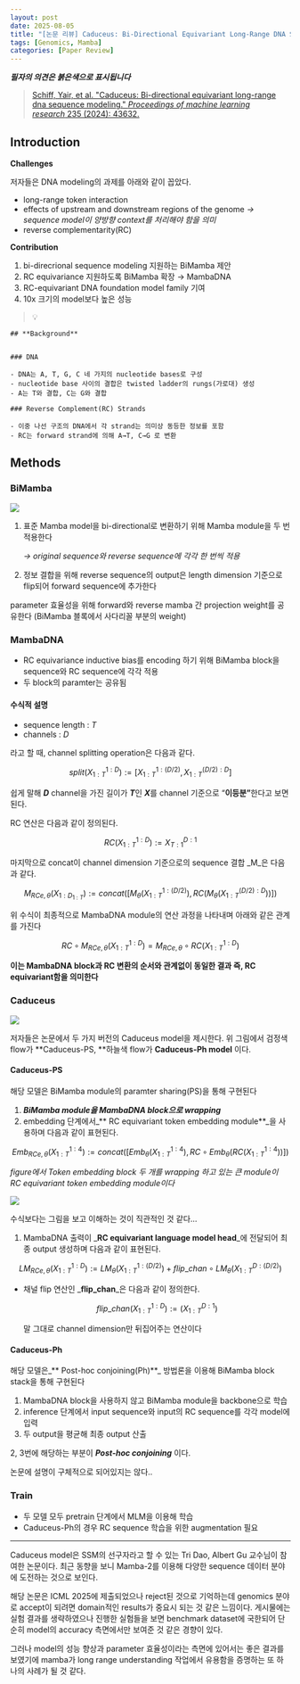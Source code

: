 ```yaml
---
layout: post
date: 2025-08-05
title: "[논문 리뷰] Caduceus: Bi-Directional Equivariant Long-Range DNA Sequence Modeling"
tags: [Genomics, Mamba]
categories: [Paper Review]
---
```


<span class="notion-red">_**필자의 의견은 붉은색으로 표시됩니다**_</span>


> [Schiff, Yair, et al. "Caduceus: Bi-directional equivariant long-range dna sequence modeling." ](https://pmc.ncbi.nlm.nih.gov/articles/PMC12189541/)[_Proceedings of machine learning research_](https://pmc.ncbi.nlm.nih.gov/articles/PMC12189541/)[ 235 (2024): 43632.](https://pmc.ncbi.nlm.nih.gov/articles/PMC12189541/)



## Introduction


**Challenges**


저자들은 DNA modeling의 과제를 아래와 같이 꼽았다.

- long-range token interaction
- effects of upstream and downstream regions of the genome 
_→ sequence model이 양방향 context를 처리해야 함을 의미_
- reverse complementarity(RC)

**Contribution**

1. bi-direcrional sequence modeling 지원하는 BiMamba 제안
1. RC equivariance 지원하도록 BiMamba 확장 → MambaDNA
1. RC-equivariant DNA foundation model family 기여
1. 10x 크기의 model보다 높은 성능

> 💡 


	## **Background**


	### DNA

	- DNA는 A, T, G, C 네 가지의 nucleotide bases로 구성
	- nucleotide base 사이의 결합은 twisted ladder의 rungs(가로대) 생성
	- A는 T와 결합, C는 G와 결합

	### Reverse Complement(RC) Strands

	- 이중 나선 구조의 DNA에서 각 strand는 의미상 동등한 정보를 포함
	- RC는 forward strand에 의해 A→T, C→G 로 변환


## Methods



### BiMamba


![](https://prod-files-secure.s3.us-west-2.amazonaws.com/542b861c-36a8-4051-84e5-8804b6728dba/2c247d59-7815-4980-99f0-8f0d21f445a7/image.png?X-Amz-Algorithm=AWS4-HMAC-SHA256&X-Amz-Content-Sha256=UNSIGNED-PAYLOAD&X-Amz-Credential=ASIAZI2LB466S64FUFEO%2F20251001%2Fus-west-2%2Fs3%2Faws4_request&X-Amz-Date=20251001T060122Z&X-Amz-Expires=3600&X-Amz-Security-Token=IQoJb3JpZ2luX2VjEHUaCXVzLXdlc3QtMiJGMEQCIFPPO9fQBcKUUe9r48qADUTSSWwDCPjy7Q8pozvWJiPiAiAMxz%2BTIHJLKSRTN0jHKO81kXdjzzEgK18rG%2BcdfrAgTyqIBAj%2B%2F%2F%2F%2F%2F%2F%2F%2F%2F%2F8BEAAaDDYzNzQyMzE4MzgwNSIMblbD6hmobk2edDUMKtwDuhU5JK%2BbRDqA%2B2XaZ%2BfDskAkcAMINwu449GRTQlr6KzHBsABmsSVBecoGPjE9xYF53hQ9nQyvQkLMcmbfaQB5IBkOHaYVolqiAD1YRpawTsXMNFcbNx%2FpVF%2FvA0DYzEZ%2FpnyF2SHGtDeBSk8rP8HlovtnAaZjA8BZ9TPedp5qtNl88IWuF0NNU8ALjZDuUBeybAqoZR%2FBB%2B5soW5O7D06Xx%2BcGF0DsM%2B14DqWH%2BsZbw4%2BDPNrUHCL4q6Ef7%2BY1Fpbi7LT2pK7OzbL4gIGVtHGc9LnEsdpkA6N7mNj92rPpEdAEWzYxeDcXe8Bs9JCW%2F0DbWcv7ykhV0R8yrfmyVtWHyzYKm22SEIN9zEAKcvtdJglMdL3sGg7AXvVT%2F00%2BMV2c9uHJWoLmdgotAeZ2oYyYnBmQyxQmG9qQ8sPDTuFBGeP04cydSkP3Y7VH20QeZmYsiMctBo8dryZnqQT5Y6lBxCdBg8ZvIMzoiw%2FDgkUYoSR4AQ2sEcvj24aFDLbRbNYvbewf8SbJSLyrjGgr28o9gawK7I%2FQLAj%2B9Mv3bmQYy8vGidRYbz1In4%2F2I3v66hgePItUPxhKncOLLyuyVPrD%2BNsT6WjZP5qDBuWDovjlNBg39hsSJCuxulur4wvO7yxgY6pgF93UQJebDlHS7HF6ImP4ULBazWDwfNqOfr%2FZN9qn28%2FUKvDe94pcZ51E3USTm39xGMkumdHXcFUgiOx0fLHAebK0%2FdM7Q10yMybMorlPJiMgW72ySsDE6bR2qB8A2Bm6dWC1EtDHwKuxzpbjJSdZtCyQQ8I7aHiX9Iin4%2Bxr19BPkxidUeDQDjUjuQDxzqFg54aqLhHiatCI6x%2BKmo4JZemTKyvTBc&X-Amz-Signature=8114d2167b91c3f0497143c9d960a2e8f574cde0a006a54b35429ce02f99d16c&X-Amz-SignedHeaders=host&x-amz-checksum-mode=ENABLED&x-id=GetObject)

1. 표준 Mamba model을 bi-directional로 변환하기 위해 Mamba module을 두 번 적용한다

	_→ original sequence와 reverse sequence에 각각 한 번씩 적용_

1. 정보 결합을 위해 reverse sequence의 output은 length dimension 기준으로 flip되어 forward sequence에 추가한다

parameter 효율성을 위해 forward와 reverse mamba 간 projection weight를 공유한다 (BiMamba 블록에서 사다리꼴 부분의 weight)



### MambaDNA

- RC equivariance inductive bias를 encoding 하기 위해 BiMamba block을 sequence와 RC sequence에 각각 적용
- 두 block의 paramter는 공유됨


#### 수식적 설명

- sequence length : _T_
- channels : _D_

라고 할 때,  channel splitting operation은 다음과 같다.


$$
split(X^{1:D}_{1:T}):=[X^{1:(D/2)}_{1:T},X^{(D/2):D}_{1:T}]
$$


<span class="notion-red">쉽게 말해 </span><span class="notion-red">_**D**_</span><span class="notion-red"> channel을 가진 길이가 </span><span class="notion-red">_**T**_</span><span class="notion-red">인 </span><span class="notion-red">_**X**_</span><span class="notion-red">를 channel 기준으로 “</span><span class="notion-red">**이등분”**</span><span class="notion-red">한다고 보면 된다.</span>


RC 연산은 다음과 같이 정의된다.


$$
RC(X^{1:D}_{1:T}):=X^{D:1}_{T:1}
$$


마지막으로 concat이 channel dimension 기준으로의 sequence 결합 _M_은 다음과 같다.


$$
M_{RCe,\theta}(X_{1:D_{1:T}}):=concat([M_{\theta}(X^{1:(D/2)}_{1:T}),RC(M_{\theta}(X^{(D/2):D}_{1:T}))])
$$


위 수식이 최종적으로 MambaDNA module의 연산 과정을 나타내며 아래와 같은 관계를 가진다


$$
RC\circ M_{RCe,\theta}(X^{1:D}_{1:T}) = M_{RCe,\theta} \circ RC(X^{1:D}_{1:T})
$$


**이는 MambaDNA block과 RC 변환의 순서와 관계없이 동일한 결과 즉, RC equivariant함을 의미한다**



### Caduceus


![](https://prod-files-secure.s3.us-west-2.amazonaws.com/542b861c-36a8-4051-84e5-8804b6728dba/f94a60d7-8145-473b-aef9-7c68d3ec604a/image.png?X-Amz-Algorithm=AWS4-HMAC-SHA256&X-Amz-Content-Sha256=UNSIGNED-PAYLOAD&X-Amz-Credential=ASIAZI2LB466S64FUFEO%2F20251001%2Fus-west-2%2Fs3%2Faws4_request&X-Amz-Date=20251001T060122Z&X-Amz-Expires=3600&X-Amz-Security-Token=IQoJb3JpZ2luX2VjEHUaCXVzLXdlc3QtMiJGMEQCIFPPO9fQBcKUUe9r48qADUTSSWwDCPjy7Q8pozvWJiPiAiAMxz%2BTIHJLKSRTN0jHKO81kXdjzzEgK18rG%2BcdfrAgTyqIBAj%2B%2F%2F%2F%2F%2F%2F%2F%2F%2F%2F8BEAAaDDYzNzQyMzE4MzgwNSIMblbD6hmobk2edDUMKtwDuhU5JK%2BbRDqA%2B2XaZ%2BfDskAkcAMINwu449GRTQlr6KzHBsABmsSVBecoGPjE9xYF53hQ9nQyvQkLMcmbfaQB5IBkOHaYVolqiAD1YRpawTsXMNFcbNx%2FpVF%2FvA0DYzEZ%2FpnyF2SHGtDeBSk8rP8HlovtnAaZjA8BZ9TPedp5qtNl88IWuF0NNU8ALjZDuUBeybAqoZR%2FBB%2B5soW5O7D06Xx%2BcGF0DsM%2B14DqWH%2BsZbw4%2BDPNrUHCL4q6Ef7%2BY1Fpbi7LT2pK7OzbL4gIGVtHGc9LnEsdpkA6N7mNj92rPpEdAEWzYxeDcXe8Bs9JCW%2F0DbWcv7ykhV0R8yrfmyVtWHyzYKm22SEIN9zEAKcvtdJglMdL3sGg7AXvVT%2F00%2BMV2c9uHJWoLmdgotAeZ2oYyYnBmQyxQmG9qQ8sPDTuFBGeP04cydSkP3Y7VH20QeZmYsiMctBo8dryZnqQT5Y6lBxCdBg8ZvIMzoiw%2FDgkUYoSR4AQ2sEcvj24aFDLbRbNYvbewf8SbJSLyrjGgr28o9gawK7I%2FQLAj%2B9Mv3bmQYy8vGidRYbz1In4%2F2I3v66hgePItUPxhKncOLLyuyVPrD%2BNsT6WjZP5qDBuWDovjlNBg39hsSJCuxulur4wvO7yxgY6pgF93UQJebDlHS7HF6ImP4ULBazWDwfNqOfr%2FZN9qn28%2FUKvDe94pcZ51E3USTm39xGMkumdHXcFUgiOx0fLHAebK0%2FdM7Q10yMybMorlPJiMgW72ySsDE6bR2qB8A2Bm6dWC1EtDHwKuxzpbjJSdZtCyQQ8I7aHiX9Iin4%2Bxr19BPkxidUeDQDjUjuQDxzqFg54aqLhHiatCI6x%2BKmo4JZemTKyvTBc&X-Amz-Signature=bf42497138376b5b7e15531f39215e9006cb243eaa68423710c8393042d36ec2&X-Amz-SignedHeaders=host&x-amz-checksum-mode=ENABLED&x-id=GetObject)


저자들은 논문에서 두 가지 버전의 Caduceus model을 제시한다. 위 그림에서 검정색 flow가 **Caduceus-PS, **하늘색 flow가 **Caduceus-Ph model** 이다.



#### Caduceus-PS


해당 모델은 BiMamba module의 paramter sharing(PS)을 통해 구현된다

1. _**BiMamba module을 MambaDNA block으로 wrapping**_
1. embedding 단계에서_** RC equivariant token embedding module**_을 사용하며 다음과 같이 표현된다.

$$
Emb_{RCe,\theta}(X^{1:4}_{1:T}):=concat([Emb_{\theta}(X^{1:4}_{1:T}),RC \circ Emb_{\theta}(RC(X^{1:4}_{1:T}))])
$$


_figure에서 Token embedding block 두 개를 wrapping 하고 있는 큰 module이 RC equivariant token embedding module이다_


![](https://prod-files-secure.s3.us-west-2.amazonaws.com/542b861c-36a8-4051-84e5-8804b6728dba/b175e4da-71eb-4e91-8c23-a06dabe673c9/image.png?X-Amz-Algorithm=AWS4-HMAC-SHA256&X-Amz-Content-Sha256=UNSIGNED-PAYLOAD&X-Amz-Credential=ASIAZI2LB466S64FUFEO%2F20251001%2Fus-west-2%2Fs3%2Faws4_request&X-Amz-Date=20251001T060122Z&X-Amz-Expires=3600&X-Amz-Security-Token=IQoJb3JpZ2luX2VjEHUaCXVzLXdlc3QtMiJGMEQCIFPPO9fQBcKUUe9r48qADUTSSWwDCPjy7Q8pozvWJiPiAiAMxz%2BTIHJLKSRTN0jHKO81kXdjzzEgK18rG%2BcdfrAgTyqIBAj%2B%2F%2F%2F%2F%2F%2F%2F%2F%2F%2F8BEAAaDDYzNzQyMzE4MzgwNSIMblbD6hmobk2edDUMKtwDuhU5JK%2BbRDqA%2B2XaZ%2BfDskAkcAMINwu449GRTQlr6KzHBsABmsSVBecoGPjE9xYF53hQ9nQyvQkLMcmbfaQB5IBkOHaYVolqiAD1YRpawTsXMNFcbNx%2FpVF%2FvA0DYzEZ%2FpnyF2SHGtDeBSk8rP8HlovtnAaZjA8BZ9TPedp5qtNl88IWuF0NNU8ALjZDuUBeybAqoZR%2FBB%2B5soW5O7D06Xx%2BcGF0DsM%2B14DqWH%2BsZbw4%2BDPNrUHCL4q6Ef7%2BY1Fpbi7LT2pK7OzbL4gIGVtHGc9LnEsdpkA6N7mNj92rPpEdAEWzYxeDcXe8Bs9JCW%2F0DbWcv7ykhV0R8yrfmyVtWHyzYKm22SEIN9zEAKcvtdJglMdL3sGg7AXvVT%2F00%2BMV2c9uHJWoLmdgotAeZ2oYyYnBmQyxQmG9qQ8sPDTuFBGeP04cydSkP3Y7VH20QeZmYsiMctBo8dryZnqQT5Y6lBxCdBg8ZvIMzoiw%2FDgkUYoSR4AQ2sEcvj24aFDLbRbNYvbewf8SbJSLyrjGgr28o9gawK7I%2FQLAj%2B9Mv3bmQYy8vGidRYbz1In4%2F2I3v66hgePItUPxhKncOLLyuyVPrD%2BNsT6WjZP5qDBuWDovjlNBg39hsSJCuxulur4wvO7yxgY6pgF93UQJebDlHS7HF6ImP4ULBazWDwfNqOfr%2FZN9qn28%2FUKvDe94pcZ51E3USTm39xGMkumdHXcFUgiOx0fLHAebK0%2FdM7Q10yMybMorlPJiMgW72ySsDE6bR2qB8A2Bm6dWC1EtDHwKuxzpbjJSdZtCyQQ8I7aHiX9Iin4%2Bxr19BPkxidUeDQDjUjuQDxzqFg54aqLhHiatCI6x%2BKmo4JZemTKyvTBc&X-Amz-Signature=711372fbe22ee92ca609cbd5c56c785e37c78e381d49fb498a5f2f8e1a98459d&X-Amz-SignedHeaders=host&x-amz-checksum-mode=ENABLED&x-id=GetObject)


<span class="notion-red">수식보다는 그림을 보고 이해하는 것이 직관적인 것 같다…</span>

1. MambaDNA 출력이 _**RC equivariant language model head**_에 전달되어 최종 output 생성하며 다음과 같이 표현된다.

$$
LM_{RCe,\theta}(X^{1:D}_{1:T}):= LM_{\theta}(X^{1:(D/2)}_{1:T})+flip\_chan\circ LM_{\theta}(X^{D:(D/2)}_{1:T})
$$

- 채널 flip 연산인 _**flip\_chan**_은 다음과 같이 정의한다.

	$$
	flip\_chan(X^{1:D}_{1:T}):=(X^{D:1}_{1:T})
	$$


	말 그대로 channel dimension만 뒤집어주는 연산이다



#### Caduceus-Ph


해당 모델은_** Post-hoc conjoining(Ph)**_ 방법론을 이용해 BiMamba block stack을 통해 구현된다

1. MambaDNA block을 사용하지 않고 BiMamba module을 backbone으로 학습
1. inference 단계에서 input sequence와 input의 RC sequence를 각각 model에 입력
1. 두 output을 평균해 최종 output 산출

2, 3번에 해당하는 부분이 _**Post-hoc conjoining**_ 이다.


<span class="notion-red">논문에 설명이 구체적으로 되어있지는 않다..</span>



### Train

- 두 모델 모두 pretrain 단계에서 MLM을 이용해 학습
- Caduceus-Ph의 경우 RC sequence 학습을 위한 augmentation 필요

---


<span class="notion-red">Caduceus model은 SSM의 선구자라고 할 수 있는 Tri Dao, Albert Gu 교수님이 참여한 논문이다. 최근 동향을 보니 Mamba-2를 이용해 다양한 sequence 데이터 분야에 도전하는 것으로 보인다.</span>


<span class="notion-red">해당 논문은 ICML 2025에 제출되었으나 reject된 것으로 기억하는데 genomics 분야로 accept이 되려면 domain적인 results가 중요시 되는 것 같은 느낌이다. 게시물에는 실험 결과를 생략하였으나 진행한 실험들을 보면 benchmark dataset에 국한되어 단순히 model의 accuracy 측면에서만 보여준 것 같은 경향이 있다.</span>


<span class="notion-red">그러나 model의 성능 향상과 parameter 효율성이라는 측면에 있어서는 좋은 결과를 보였기에 mamba가 long range understanding 작업에서 유용함을 증명하는 또 하나의 사례가 될 것 같다.</span>

